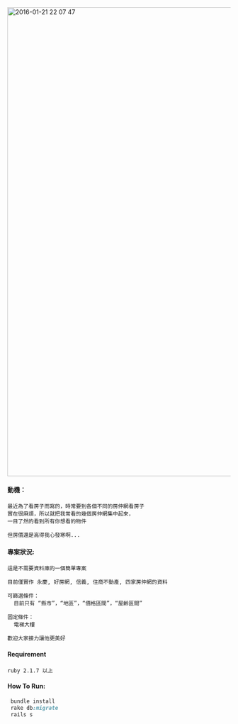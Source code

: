 <img width="1058" alt="2016-01-21 22 07 47" src="https://cloud.githubusercontent.com/assets/2889438/12482602/8405de50-c08b-11e5-9bd9-ea9b514cc8af.png">

#### 動機：
    最近為了看房子而寫的，時常要到各個不同的房仲網看房子
    實在很麻煩，所以就把我常看的幾個房仲網集中起來，
    一目了然的看到所有你想看的物件
    
    但房價還是高得我心發寒啊...


#### 專案狀況:
    這是不需要資料庫的一個簡單專案
    
    目前僅實作 永慶, 好房網, 信義, 住商不動產, 四家房仲網的資料
    
    可篩選條件：
      目前只有 “縣市”，“地區”，“價格區間”，“屋齡區間”
      
    固定條件：
      電梯大樓
      
    歡迎大家接力讓他更美好
    
    
#### Requirement
    ruby 2.1.7 以上
    
#### How To Run:
   ```ruby
    bundle install
    rake db:migrate
    rails s
   ```
   

